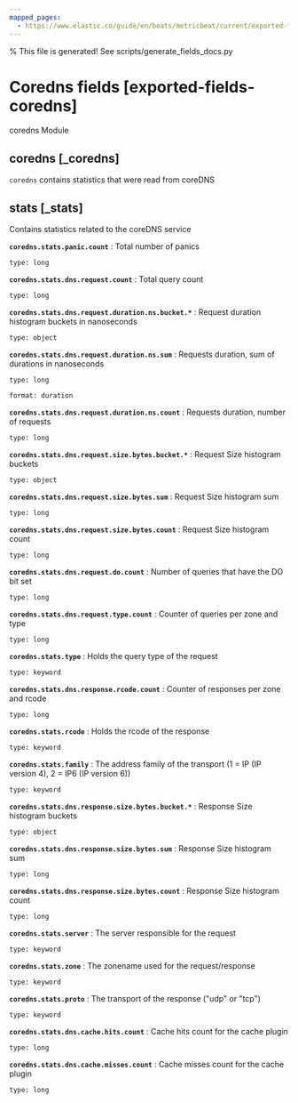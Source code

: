 ```yaml
---
mapped_pages:
  - https://www.elastic.co/guide/en/beats/metricbeat/current/exported-fields-coredns.html
---
```


% This file is generated! See scripts/generate_fields_docs.py

# Coredns fields [exported-fields-coredns]

coredns Module

## coredns [_coredns]

`coredns` contains statistics that were read from coreDNS

## stats [_stats]

Contains statistics related to the coreDNS service

**`coredns.stats.panic.count`**
:   Total number of panics

    type: long


**`coredns.stats.dns.request.count`**
:   Total query count

    type: long


**`coredns.stats.dns.request.duration.ns.bucket.*`**
:   Request duration histogram buckets in nanoseconds

    type: object


**`coredns.stats.dns.request.duration.ns.sum`**
:   Requests duration, sum of durations in nanoseconds

    type: long

    format: duration


**`coredns.stats.dns.request.duration.ns.count`**
:   Requests duration, number of requests

    type: long


**`coredns.stats.dns.request.size.bytes.bucket.*`**
:   Request Size histogram buckets

    type: object


**`coredns.stats.dns.request.size.bytes.sum`**
:   Request Size histogram sum

    type: long


**`coredns.stats.dns.request.size.bytes.count`**
:   Request Size histogram count

    type: long


**`coredns.stats.dns.request.do.count`**
:   Number of queries that have the DO bit set

    type: long


**`coredns.stats.dns.request.type.count`**
:   Counter of queries per zone and type

    type: long


**`coredns.stats.type`**
:   Holds the query type of the request

    type: keyword


**`coredns.stats.dns.response.rcode.count`**
:   Counter of responses per zone and rcode

    type: long


**`coredns.stats.rcode`**
:   Holds the rcode of the response

    type: keyword


**`coredns.stats.family`**
:   The address family of the transport (1 = IP (IP version 4), 2 = IP6 (IP version 6))

    type: keyword


**`coredns.stats.dns.response.size.bytes.bucket.*`**
:   Response Size histogram buckets

    type: object


**`coredns.stats.dns.response.size.bytes.sum`**
:   Response Size histogram sum

    type: long


**`coredns.stats.dns.response.size.bytes.count`**
:   Response Size histogram count

    type: long


**`coredns.stats.server`**
:   The server responsible for the request

    type: keyword


**`coredns.stats.zone`**
:   The zonename used for the request/response

    type: keyword


**`coredns.stats.proto`**
:   The transport of the response ("udp" or "tcp")

    type: keyword


**`coredns.stats.dns.cache.hits.count`**
:   Cache hits count for the cache plugin

    type: long


**`coredns.stats.dns.cache.misses.count`**
:   Cache misses count for the cache plugin

    type: long


